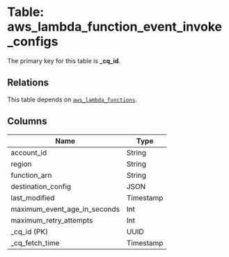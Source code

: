 # Table: aws_lambda_function_event_invoke_configs


The primary key for this table is **_cq_id**.

## Relations
This table depends on [`aws_lambda_functions`](aws_lambda_functions.md).

## Columns
| Name          | Type          |
| ------------- | ------------- |
|account_id|String|
|region|String|
|function_arn|String|
|destination_config|JSON|
|last_modified|Timestamp|
|maximum_event_age_in_seconds|Int|
|maximum_retry_attempts|Int|
|_cq_id (PK)|UUID|
|_cq_fetch_time|Timestamp|